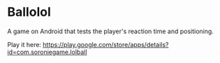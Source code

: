 # Ballolol

A game on Android that tests the player's reaction time and positioning.

Play it here: https://play.google.com/store/apps/details?id=com.soroniegame.lolball
